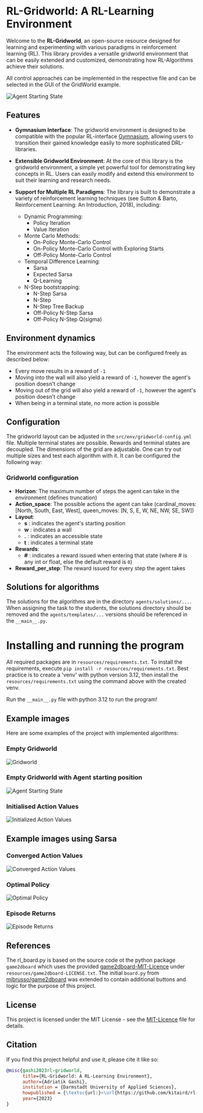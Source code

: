 # RL-Gridworld: A RL-Learning Environment

Welcome to the __RL-Gridworld__, an open-source resource designed for learning and experimenting with various paradigms in reinforcement learning (RL). 
This library provides a versatile gridworld environment that can be easily extended and customized, demonstrating how RL-Algorithms achieve their solutions.

All control approaches can be implemented in the respective file and can be selected in the GUI of the GridWorld example.

![Agent Starting State](example-images/Agent_Starting_State.png)

## Features
* __Gymnasium Interface__: The gridworld environment is designed to be compatible with the popular RL-interface [Gymnasium](https://github.com/Farama-Foundation/Gymnasium), allowing users to transition their gained knowledge easily to more sophisticated DRL-libraries.

* __Extensible Gridworld Environment__: At the core of this library is the gridworld environment, a simple yet powerful tool for demonstrating key concepts in RL. 
Users can easily modify and extend this environment to suit their learning and research needs.

* __Support for Multiple RL Paradigms__: The library is built to demonstrate a variety of reinforcement learning techniques (see Sutton & Barto, Reinforcement Learning: An Introduction, 2018), including:
  * Dynamic Programming:
    * Policy Iteration 
    * Value Iteration
  * Monte Carlo Methods:
    * On-Policy Monte-Carlo Control
    * On-Policy Monte-Carlo Control with Exploring Starts
    * Off-Policy Monte-Carlo Control
  * Temporal Difference Learning:
    * Sarsa
    * Expected Sarsa
    * Q-Learning
  * N-Step bootstrapping:
    * N-Step Sarsa
    * N-Step 
    * N-Step Tree Backup
    * Off-Policy N-Step Sarsa
    * Off-Policy N-Step Q(sigma)

## Environment dynamics

The environment acts the following way, but can be configured freely as described below:
* Every move results in a reward of `-1`
* Moving into the wall will also yield a reward of `-1`, however the agent's position doesn't change
* Moving out of the grid will also yield a reward of `-1`, however the agent's position doesn't change
* When being in a terminal state, no more action is possible

## Configuration

The gridworld layout can be adjusted in the `src/env/gridworld-config.yml` file.
Multiple terminal states are possible.
Rewards and terminal states are decoupled.
The dimensions of the grid are adjustable. One can try out multiple sizes and test each algorithm with it.
It can be configured the following way:
### Gridworld configuration
* **Horizon**: The maximum number of steps the agent can take in the environment (defines truncation)
* **Action_space**: The possible actions the agent can take (cardinal_moves: [North, South, East, West], queen_moves: [N, S, E, W, NE, NW, SE, SW])
* **Layout**:
  * **s** : indicates the agent's starting position
  * **w** : indicates a wall
  * **.** : indicates an accessible state
  * **t** : indicates a terminal state
* **Rewards**:
  * **#** : indicates a reward issued when entering that state (where # is any int or float, else the default reward is `0`)
* **Reward_per_step**: The reward issued for every step the agent takes

## Solutions for algorithms
The solutions for the algorithms are in the directory `agents/solutions/...`.
When assigning the task to the students, the solutions directory should be removed and the `agents/templates/...` versions should be referenced in the `__main__.py`.

# Installing and running the program
All required packages are in `resources/requirements.txt`.
To install the requirements, execute `pip install -r resources/requirements.txt`.
Best practice is to create a 'venv' with python version 3.12, then install the `resources/requirements.txt` using the command above with the created venv.

Run the `__main__.py` file with python 3.12 to run the program!

## Example images
Here are some examples of the project with implemented algorithms:

### Empty Gridworld
![Gridworld](example-images/Gridworld.png)

### Empty Gridworld with Agent starting position
![Agent Starting State](example-images/Agent_Starting_State.png)

### Initialised Action Values
![Initialized Action Values](example-images/Initialized_Action_Values.png)

## Example images using Sarsa
### Converged Action Values
![Converged Action Values](example-images/Converged_Action_Values.png)

### Optimal Policy
![Optimal Policy](example-images/Optimal_Policy.png)

### Episode Returns
![Episode Returns](example-images/Episode_Returns_Sarsa.png)

## References
The rl_board.py is based on the source code ot the python package `game2dboard` which uses the provided [game2dboard-MIT-Licence](https://github.com/kitaird/rl-gridworld/blob/develop/resources/game2dboard-LICENSE.txt) under `resources/game2dboard-LICENSE.txt`.
The initial `board.py` from [mjbrusso/game2dboard](https://github.com/mjbrusso/game2dboard) was extended to contain additional buttons and logic for the purpose of this project.

## License
This project is licensed under the MIT License - see the [MIT-Licence](https://github.com/kitaird/rl-gridworld/blob/develop/LICENSE.txt) file for details.

## Citation
If you find this project helpful and use it, please cite it like so:
```bibtex
@misc{gashi2023rl-gridworld,
      title={RL-Gridworld: A RL-Learning Environment},
      author={Adriatik Gashi},
      institution = {Darmstadt University of Applied Sciences},
      howpublished = {\textsc{url:}~\url{https://github.com/kitaird/rl-gridworld}},
      year={2023}
}
```